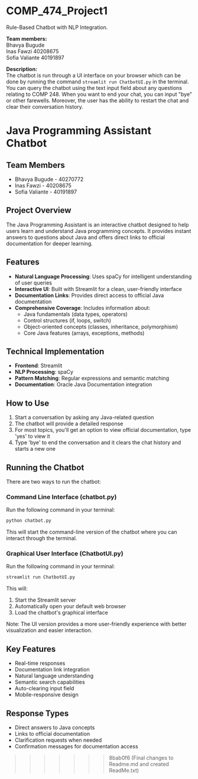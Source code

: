 # COMP_474_Project1
Rule-Based Chatbot with NLP Integration.

**Team members:**
<br> Bhavya Bugude
<br> Inas Fawzi 40208675
<br> Sofia Valiante 40191897

**Description:**
<br> The chatbot is run through a UI interface on your browser which can be done by running the command `streamlit run ChatbotUI.py` in the terminal. You can query the chatbot using the text input field about any questions relating to COMP 248. When you want to end your chat, you can input "bye" or other farewells. Moreover, the user has the ability to restart the chat and clear their conversation history.

# Java Programming Assistant Chatbot

## Team Members
- Bhavya Bugude - 40270772
- Inas Fawzi - 40208675
- Sofia Valiante - 40191897

## Project Overview
The Java Programming Assistant is an interactive chatbot designed to help users learn and understand Java programming concepts. It provides instant answers to questions about Java and offers direct links to official documentation for deeper learning.

## Features
- **Natural Language Processing**: Uses spaCy for intelligent understanding of user queries
- **Interactive UI**: Built with Streamlit for a clean, user-friendly interface
- **Documentation Links**: Provides direct access to official Java documentation
- **Comprehensive Coverage**: Includes information about:
  - Java fundamentals (data types, operators)
  - Control structures (if, loops, switch)
  - Object-oriented concepts (classes, inheritance, polymorphism)
  - Core Java features (arrays, exceptions, methods)

## Technical Implementation
- **Frontend**: Streamlit
- **NLP Processing**: spaCy
- **Pattern Matching**: Regular expressions and semantic matching
- **Documentation**: Oracle Java Documentation integration

## How to Use
1. Start a conversation by asking any Java-related question
2. The chatbot will provide a detailed response
3. For most topics, you'll get an option to view official documentation, type 'yes' to view it
4. Type 'bye' to end the conversation and it clears the chat history and starts a new one

## Running the Chatbot
There are two ways to run the chatbot:

### Command Line Interface (chatbot.py)
Run the following command in your terminal:
```bash
python chatbot.py
```
This will start the command-line version of the chatbot where you can interact through the terminal.

### Graphical User Interface (ChatbotUI.py)
Run the following command in your terminal:
```bash
streamlit run ChatbotUI.py
```
This will:
1. Start the Streamlit server
2. Automatically open your default web browser
3. Load the chatbot's graphical interface

Note: The UI version provides a more user-friendly experience with better visualization and easier interaction.

## Key Features
- Real-time responses
- Documentation link integration
- Natural language understanding
- Semantic search capabilities
- Auto-clearing input field
- Mobile-responsive design

## Response Types
- Direct answers to Java concepts
- Links to official documentation
- Clarification requests when needed
- Confirmation messages for documentation access


>>>>>>> 8bab0f6 (Final changes to Readme.md and created ReadMe.txt)


